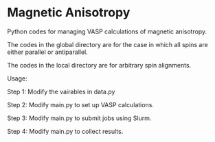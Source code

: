 # Magnetic Anisotropy

Python codes for managing VASP calculations of magnetic anisotropy. 

The codes in the global directory are for the case in which all spins are either parallel or antiparallel. 

The codes in the local directory are for arbitrary spin alignments.

Usage: 

Step 1: Modify the vairables in data.py

Step 2: Modify main.py to set up VASP calculations.

Step 3: Modify main.py to submit jobs using Slurm.

Step 4: Modify main.py to collect results.

